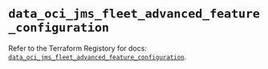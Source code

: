 # `data_oci_jms_fleet_advanced_feature_configuration`

Refer to the Terraform Registory for docs: [`data_oci_jms_fleet_advanced_feature_configuration`](https://registry.terraform.io/providers/oracle/oci/6.18.0/docs/data-sources/jms_fleet_advanced_feature_configuration).
